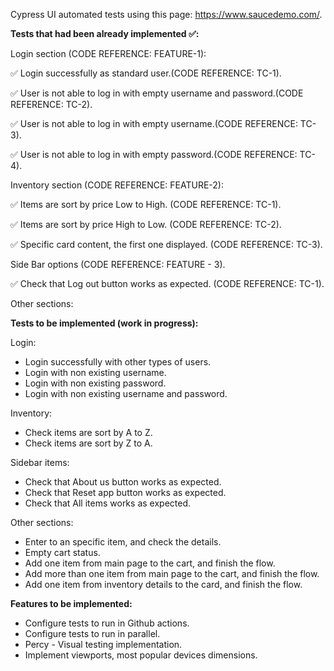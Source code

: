 Cypress UI automated tests using this page: https://www.saucedemo.com/.

**Tests that had been already implemented ✅:**

Login section (CODE REFERENCE: FEATURE-1):

✅ Login successfully as standard user.(CODE REFERENCE: TC-1).

✅ User is not able to log in with empty username and password.(CODE REFERENCE: TC-2).

✅ User is not able to log in with empty username.(CODE REFERENCE: TC-3).

✅ User is not able to log in with empty password.(CODE REFERENCE: TC-4).


Inventory section (CODE REFERENCE: FEATURE-2):

✅ Items are sort by price Low to High. (CODE REFERENCE: TC-1).

✅ Items are sort by price High to Low. (CODE REFERENCE: TC-2).

✅ Specific card content, the first one displayed. (CODE REFERENCE: TC-3).

Side Bar options (CODE REFERENCE: FEATURE - 3).

✅ Check that Log out button works as expected. (CODE REFERENCE: TC-1).

Other sections:

**Tests to be implemented (work in progress):**

Login:
- Login successfully with other types of users.
- Login with non existing username.
- Login with non existing password.
- Login with non existing username and password.

Inventory:
- Check items are sort by A to Z.
- Check items are sort by Z to A.

Sidebar items:
- Check that About us button works as expected.
- Check that Reset app button works as expected.
- Check that All items works as expected.

Other sections:
- Enter to an specific item, and check the details.
- Empty cart status.
- Add one item from main page to the cart, and finish the flow.
- Add more than one item from main page to the cart, and finish the flow.
- Add one item from inventory details to the card, and finish the flow.

**Features to be implemented:**


- Configure tests to run in Github actions.
- Configure tests to run in parallel.
- Percy - Visual testing implementation.
- Implement viewports, most popular devices dimensions.
